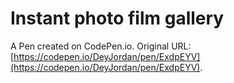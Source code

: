# Instant photo film gallery

A Pen created on CodePen.io. Original URL: [https://codepen.io/DeyJordan/pen/ExdpEYV](https://codepen.io/DeyJordan/pen/ExdpEYV).

